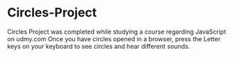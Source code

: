# Circles-Project
Circles Project was completed while studying a course regarding JavaScript on udmy.com
Once you have circles opened in a browser, press the Letter keys on your keyboard to see circles and hear different sounds.
